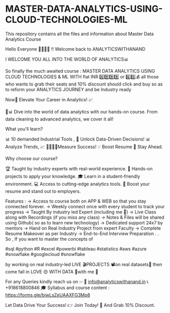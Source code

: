 # MASTER-DATA-ANALYTICS-USING-CLOUD-TECHNOLOGIES-ML
This repository contains all the files and information about Master Data Analytics Course

Hello Everyone 👨‍💻👩‍💻 !! 
Welcome back to ANALYTICSWITHANAND

I WELCOME YOU ALL INTO THE WORLD OF ANALYTICS📊

So finally the much awaited course :  MASTER DATA ANALYTICS USING CLOUD TECHNOLOGIES & ML WITH flat INR 4️⃣9️⃣9️⃣9️⃣ or 6️⃣0️⃣💰 all those who wants to grab their seats and 10% discount should click and buy so as to reform your ANALYTICS JOURNEY and be Industry ready

Now🚀 Elevate Your Career in Analytics! 📈

🔎📊 Dive into the world of data analytics with our hands-on course. From data cleaning to advanced analytics, we cover it all!

What you'll learn?

📊 10 demanded Industrial Tools ,
🎯 Unlock Data-Driven Decisions! 
📊 Analyze Trends, 📈 
👨‍💻👩‍💻Measure Success!
💡 Boost Resume
📱 Stay Ahead.


Why choose our course?

🏆 Taught by industry experts with real-world experience.
💼 Hands-on projects to apply your knowledge.
🎓 Learn in a student-friendly environment.
💻 Access to cutting-edge analytics tools.
🌟 Boost your resume and stand out to employers.

Features : 
      -> Access to course both on APP & WEB so that you stay connected forever.
      -> Weekly connect once with every student to track your progress 
      -> Taught By industry led Expert (including me 🕺)
      -> Live Class along with Recordings (if you miss any class)
      -> Notes & Files will be shared using Github( so as to learn new technology)
      -> Dedicated support 24x7 by mentors
      -> Hand on Real Industry Project from expert Faculty
      -> Complete Resume Makeover as per Industry
      -> End-to-End Interview Preparation
.
.
So , If you want to master the concepts of

#sql #python #R #excel #powerbi #tableau #statistics #aws #azure #snowflake #googlecloud #snowflake

by working on real industry-led LIVE 🎬PROJECTS 📽on real datasets💽 then come fall in LOVE 😍 WITH DATA 💽with me 🕺

For any Queries kindly reach us on :-
 📧 info@analyticswithanand.in 
 📞 +918618800846
 🎓 Syllabus and course content :  https://forms.gle/bjwLsZeUAAXFG3Mp8

Let Data Drive Your Success! 👉 Join Today! 🌟 And Grab 10% Discount.
